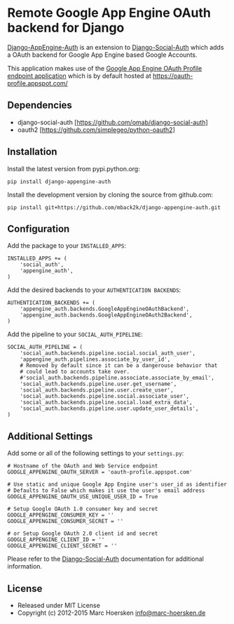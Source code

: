 Remote Google App Engine OAuth backend for Django
=================================================

[Django-AppEngine-Auth](https://github.com/mback2k/django-appengine-auth) is an
extension to [Django-Social-Auth](https://github.com/omab/django-social-auth)
which adds a OAuth backend for Google App Engine based Google Accounts.

This application makes use of the
[Google App Engine OAuth Profile endpoint application](https://github.com/mback2k/appengine-oauth-profile)
which is by default hosted at https://oauth-profile.appspot.com/

Dependencies
------------
- django-social-auth [https://github.com/omab/django-social-auth]
- oauth2             [https://github.com/simplegeo/python-oauth2]

Installation
------------
Install the latest version from pypi.python.org:

    pip install django-appengine-auth

Install the development version by cloning the source from github.com:

    pip install git+https://github.com/mback2k/django-appengine-auth.git

Configuration
-------------
Add the package to your `INSTALLED_APPS`:

    INSTALLED_APPS += (
        'social_auth',
        'appengine_auth',
    )

Add the desired backends to your `AUTHENTICATION BACKENDS`:

    AUTHENTICATION_BACKENDS += (
        'appengine_auth.backends.GoogleAppEngineOAuthBackend',
        'appengine_auth.backends.GoogleAppEngineOAuth2Backend',
    )

Add the pipeline to your `SOCIAL_AUTH_PIPELINE`:

    SOCIAL_AUTH_PIPELINE = (
        'social_auth.backends.pipeline.social.social_auth_user',
        'appengine_auth.pipelines.associate_by_user_id',
        # Removed by default since it can be a dangerouse behavior that
        # could lead to accounts take over.
        #'social_auth.backends.pipeline.associate.associate_by_email',
        'social_auth.backends.pipeline.user.get_username',
        'social_auth.backends.pipeline.user.create_user',
        'social_auth.backends.pipeline.social.associate_user',
        'social_auth.backends.pipeline.social.load_extra_data',
        'social_auth.backends.pipeline.user.update_user_details',
    )

Additional Settings
-------------------
Add some or all of the following settings to your `settings.py`:

    # Hostname of the OAuth and Web Service endpoint
    GOOGLE_APPENGINE_OAUTH_SERVER = 'oauth-profile.appspot.com'

    # Use static and unique Google App Engine user's user_id as identifier
    # Defaults to False which makes it use the user's email address
    GOOGLE_APPENGINE_OAUTH_USE_UNIQUE_USER_ID = True

    # Setup Google OAuth 1.0 consumer key and secret
    GOOGLE_APPENGINE_CONSUMER_KEY = ''
    GOOGLE_APPENGINE_CONSUMER_SECRET = ''

    # or Setup Google OAuth 2.0 client id and secret
    GOOGLE_APPENGINE_CLIENT_ID = ''
    GOOGLE_APPENGINE_CLIENT_SECRET = ''

Please refer to the [Django-Social-Auth](http://django-social-auth.readthedocs.org/)
documentation for additional information.

License
-------
* Released under MIT License
* Copyright (c) 2012-2015 Marc Hoersken <info@marc-hoersken.de>
